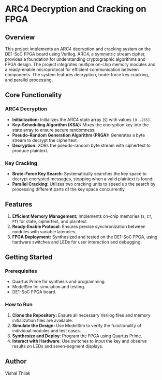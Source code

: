 # ARC4 Decryption and Cracking on FPGA

## Overview

This project implements an ARC4 decryption and cracking system on the DE1-SoC FPGA board using Verilog. ARC4, a symmetric stream cipher, provides a foundation for understanding cryptographic algorithms and FPGA design. The project integrates multiple on-chip memory modules and a ready-enable microprotocol for efficient communication between components. The system features decryption, brute-force key cracking, and parallel processing.

## Core Functionality

### ARC4 Decryption
- **Initialization:** Initializes the ARC4 state array (`S`) with values `[0..255]`.
- **Key-Scheduling Algorithm (KSA):** Mixes the encryption key into the state array to ensure secure randomness.
- **Pseudo-Random Generation Algorithm (PRGA):** Generates a byte stream to decrypt the ciphertext.
- **Decryption:** XORs the pseudo-random byte stream with ciphertext to produce plaintext.

### Key Cracking
- **Brute-Force Key Search:** Systematically searches the key space to decrypt encrypted messages, stopping when a valid plaintext is found.
- **Parallel Cracking:** Utilizes two cracking units to speed up the search by processing different parts of the key space concurrently.

## Features
1. **Efficient Memory Management:** Implements on-chip memories (`S`, `CT`, `PT`) for state, ciphertext, and plaintext.
2. **Ready-Enable Protocol:** Ensures precise synchronization between modules with variable latencies.
3. **FPGA Deployment:** Synthesized and tested on the DE1-SoC FPGA, using hardware switches and LEDs for user interaction and debugging.

## Getting Started

### Prerequisites
- Quartus Prime for synthesis and programming.
- ModelSim for simulation and testing.
- DE1-SoC FPGA board.

### How to Run
1. **Clone the Repository:** Ensure all necessary Verilog files and memory initialization files are available.
2. **Simulate the Design:** Use ModelSim to verify the functionality of individual modules and test cases.
3. **Synthesize and Deploy:** Program the FPGA using Quartus Prime.
4. **Interact with Hardware:** Use switches to input the key and observe results on LEDs and seven-segment displays.


## Author
Vishal Thilak
